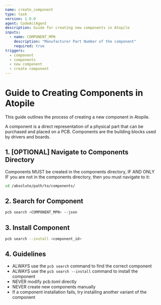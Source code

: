 ```yaml
---
name: create_component
type: task
version: 1.0.0
agent: CodeActAgent
description: Guide for creating new components in Atopile
inputs:
  - name: COMPONENT_MPN
    description: "Manufacturer Part Number of the component"
    required: true
triggers:
  - component
  - components
  - new component
  - create component
---
```


# Guide to Creating Components in Atopile

This guide outlines the process of creating a new component in Atopile.

A component is a direct representation of a physical part that can be purchased and placed on a PCB. Components are the building blocks used by drivers and boards.

## 1. [OPTIONAL] Navigate to Components Directory

Components MUST be created in the components directory, IF AND ONLY IF you are not in the components directory, then you must navigate to it:

```bash
cd /absolute/path/to/components/
```

## 2. Search for Component

```bash
pcb search <COMPONENT_MPN> --json
```

## 3. Install Component

```bash
pcb search --install <component_id>
```

## 4. Guidelines

- ALWAYS use the `pcb search` command to find the correct component
- ALWAYS use the `pcb search --install` command to install the component
- NEVER modify pcb.toml directly
- NEVER create new components manually
- If a component installation fails, try installing another variant of the component
